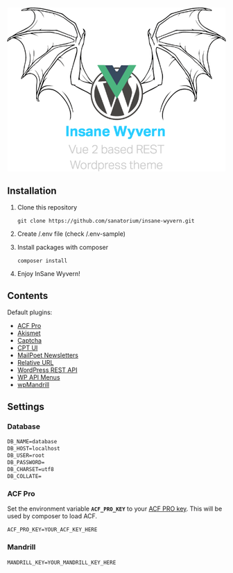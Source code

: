 ![Insane Wyvern](/insane_wyvern.png?raw=true)

## Installation
1. Clone this repository

    ```
    git clone https://github.com/sanatorium/insane-wyvern.git
    ```
    
2. Create /.env file (check /.env-sample)

3. Install packages with composer

    ```
    composer install
    ```
    
4. Enjoy InSane Wyvern!
## Contents

Default plugins:
* [ACF Pro][acf]
* [Akismet][akismet]
* [Captcha][captcha]
* [CPT UI][cptui]
* [MailPoet Newsletters][mailpoet]
* [Relative URL][relative-url]
* [WordPress REST API][rest-api]
* [WP API Menus][wp-api-menus]
* [wpMandrill][wpmandrill]


## Settings

### Database

```
DB_NAME=database
DB_HOST=localhost
DB_USER=root
DB_PASSWORD=
DB_CHARSET=utf8
DB_COLLATE=
```

### ACF Pro
Set the environment variable **`ACF_PRO_KEY`** to your [ACF PRO key][acf-account]. This will be used by composer to load ACF.
```
ACF_PRO_KEY=YOUR_ACF_KEY_HERE
```

### Mandrill

```
MANDRILL_KEY=YOUR_MANDRILL_KEY_HERE
```


[acf-account]: https://www.advancedcustomfields.com/my-account/
[akismet]: https://wordpress.org/plugins/akismet/
[captcha]: https://wordpress.org/plugins/captcha/
[rest-api]: https://wordpress.org/plugins/rest-api/
[wp-api-menus]: https://wordpress.org/plugins/wp-api-menus/
[relative-url]: https://wordpress.org/plugins/relative-url/
[wpmandrill]: https://wordpress.org/plugins/wpmandrill/
[mailpoet]: https://wordpress.org/plugins/wysija-newsletters/
[acf]: https://wordpress.org/plugins/advanced-custom-fields/
[cptui]: https://wordpress.org/plugins/custom-post-type-ui/